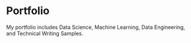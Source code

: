 # Portfolio
My portfolio includes Data Science, Machine Learning, Data Engineering, and Technical Writing Samples.
